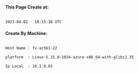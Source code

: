 
   
#### This Page Create at:

```bash

2023-04-02 - 18:15:36 UTC

```

#### Create By Machine:

```bash

Host Name : fv-az561-22

platform  : Linux-5.15.0-1034-azure-x86_64-with-glibc2.35

Ip Local  : 10.1.0.65

```

